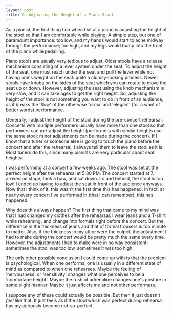 ```yaml
---
layout: post
title: On Adjusting the Height of a Piano Stool
---
```


As a pianist, the first thing I do when I sit at a piano is adjusting the height
of the stool so that I am comfortable while playing. A simple step, but one of
paramount importance: too low, and my hands would start to ache midway through
the performance; too high, and my legs would bump into the front of the piano
while pedalling.

Piano stools are usually very tedious to adjust. Older stools have a release
mechanism consisting of a lever system under the seat. To adjust the height of
the seat, one must reach under the seat and pull the lever while not having
one's weight on the seat: quite a clumsy-looking process. Newer stools have
knobs on the sides of the seat which you can rotate to move the seat up or down.
However, adjusting the seat using the knob mechanism is very slow, and it can
take ages to get the right height. So, adjusting the height of the stool is not
something you want to do in front of an audience, as it breaks the 'flow' of the
otherwise formal and 'elegant' (for a want of better words) performance.

Generally, I adjust the height of the stool during the pre-concert rehearsal.
Concerts with multiple performers usually have more than one stool so that
performers can pre-adjust the height (performers with similar heights use the
same stool; minor adjustments can be made during the concert). If I know that a
tuner or someone else is going to touch the piano before the concert and after
the rehearsal, I always tell them to leave the stool as it is. Most tuners do
this, since many pianists are very particular about seat heights.

I was performing at a concert a few weeks ago. The stool was set at the perfect
height after the rehearsal at 5:30 PM. The concert started at 7. I arrived on
stage, took a bow, and sat down. Lo and behold, the stool is too low! I ended up
having to adjust the seat in front of the audience anyways. Now that I think of
it, this wasn't the first time this has happened. In fact, at nearly every
concert I've performed in (that I can remember), this has happened.

Why does this always happen? The first thing that came to my mind was that I had
changed my clothes after the rehearsal: I wear jeans and a T-shirt while
rehearsing, and change into formals right before the concert. But the difference
in the thickness of jeans and that of formal trousers is too minute to matter.
Also, if the thickness in my attire were the culprit, the adjustment I had to
make during the concert would be pretty much the same every time. However, the
adjustments I had to make were in no way consistent: sometimes the stool was too
low, sometimes it was too high.

The only other possible conclusion I could come up with is that the problem is
psychological. When one performs, one is usually in a different state of mind as
compared to when one rehearses. Maybe the feeling of 'nervousness' or
'sensitivity' changes what one perceives to be a 'comfortabe height'. Maybe the
rush of adrenaline changes one's posture in some slight manner. Maybe it just
affects me and not other performers.

I suppose any of these could actually be possible. But then it just doesn't
_feel_ like that. It just feels as if the stool which was perfect during
rehearsal has mysteriously become not-so-perfect.
